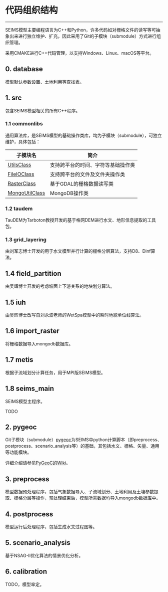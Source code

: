 # 代码组织结构
----------------------

SEIMS模型主要编程语言为C++和Python，许多代码如对栅格文件的读写等可抽象出来进行独立维护、扩充，因此采用了Git的子模块（submodule）方式进行组织管理。

采用CMAKE进行C++代码管理，以支持Windows、Linux、macOS等平台。

## 0. database

模型默认参数设置、土地利用等查找表。

## 1. src

包含SEIMS模型相关的所有C++程序。

### 1.1 commonlibs

通用算法库，是SEIMS模型的基础操作类库，均为子模块（submodule），可独立维护，具体包括：

子模块名|简介
---|---
[UtilsClass](https://github.com/lreis2415/UtilsClass)|支持跨平台的时间、字符等基础操作类
[FileIOClass](https://github.com/lreis2415/FileIOClass)|支持跨平台的文件及文件夹操作类
[RasterClass](https://github.com/lreis2415/RasterClass)|基于GDAL的栅格数据读写类
[MongoUtilClass](https://github.com/lreis2415/MongoUtilClass)|MongoDB操作类

### 1.2 taudem

TauDEM为Tarboton教授开发的基于格网DEM进行水文、地形信息提取的工具包。

### 1.3 grid_layering

由刘军志博士开发的用于水文模型并行计算的栅格分层算法，支持D8、Dinf算法。

## 1.4 field_partition

由吴辉博士开发的考虑坡面上下游关系的地块划分算法。

## 1.5 iuh

由吴辉博士改写自刘永波老师的WetSpa模型中的瞬时地貌单位线算法。

## 1.6 import_raster

将栅格数据导入mongodb数据库。

## 1.7 metis

根据子流域划分计算任务，用于MPI版SEIMS模型。

## 1.8 seims_main

SEIMS模型主程序。

TODO

## 2. pygeoc

Git子模块（submodule）[pygeoc](https://github.com/lreis2415/PyGeoC)为SEIMS中python计算脚本（即preprocess、postprocess、scenario_analysis等）的基础，其包括水文、栅格、矢量、通用等功能模块。

详细介绍请参见[PyGeoC的Wiki](https://github.com/lreis2415/PyGeoC/wiki)。

## 3. preprocess

模型数据预处理程序，包括气象数据导入、子流域划分、土地利用及土壤参数提取、栅格分层等操作，预处理结束后，模型所需数据均导入mongodb数据库中。

## 4. postprocess

模型运行后处理程序，包括生成水文过程图等。

## 5. scenario_analysis

基于NSAG-II优化算法的情景优化分析。

## 6. calibration

TODO，模型率定。


